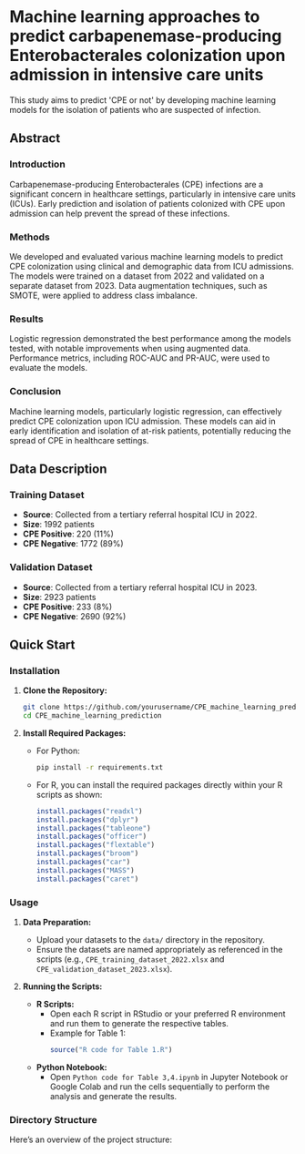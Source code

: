 # Machine learning approaches to predict carbapenemase-producing Enterobacterales colonization upon admission in intensive care units

This study aims to predict 'CPE or not' by developing machine learning models for the isolation of patients who are suspected of infection.

## Abstract

### Introduction
Carbapenemase-producing Enterobacterales (CPE) infections are a significant concern in healthcare settings, particularly in intensive care units (ICUs). Early prediction and isolation of patients colonized with CPE upon admission can help prevent the spread of these infections.

### Methods
We developed and evaluated various machine learning models to predict CPE colonization using clinical and demographic data from ICU admissions. The models were trained on a dataset from 2022 and validated on a separate dataset from 2023. Data augmentation techniques, such as SMOTE, were applied to address class imbalance.

### Results
Logistic regression demonstrated the best performance among the models tested, with notable improvements when using augmented data. Performance metrics, including ROC-AUC and PR-AUC, were used to evaluate the models.

### Conclusion
Machine learning models, particularly logistic regression, can effectively predict CPE colonization upon ICU admission. These models can aid in early identification and isolation of at-risk patients, potentially reducing the spread of CPE in healthcare settings.

## Data Description

### Training Dataset
- **Source**: Collected from a tertiary referral hospital ICU in 2022.
- **Size**: 1992 patients
- **CPE Positive**: 220 (11%)
- **CPE Negative**: 1772 (89%)

### Validation Dataset
- **Source**: Collected from a tertiary referral hospital ICU in 2023.
- **Size**: 2923 patients
- **CPE Positive**: 233 (8%)
- **CPE Negative**: 2690 (92%)

## Quick Start

### Installation
1. **Clone the Repository:**
    ```bash
    git clone https://github.com/yourusername/CPE_machine_learning_prediction.git
    cd CPE_machine_learning_prediction
    ```

2. **Install Required Packages:**
    - For Python:
      ```bash
      pip install -r requirements.txt
      ```
    - For R, you can install the required packages directly within your R scripts as shown:
      ```r
      install.packages("readxl")
      install.packages("dplyr")
      install.packages("tableone")
      install.packages("officer")
      install.packages("flextable")
      install.packages("broom")
      install.packages("car")
      install.packages("MASS")
      install.packages("caret")
      ```

### Usage
1. **Data Preparation:**
    - Upload your datasets to the `data/` directory in the repository.
    - Ensure the datasets are named appropriately as referenced in the scripts (e.g., `CPE_training_dataset_2022.xlsx` and `CPE_validation_dataset_2023.xlsx`).

2. **Running the Scripts:**
    - **R Scripts:**
      - Open each R script in RStudio or your preferred R environment and run them to generate the respective tables.
      - Example for Table 1:
        ```r
        source("R code for Table 1.R")
        ```
    - **Python Notebook:**
      - Open `Python code for Table 3,4.ipynb` in Jupyter Notebook or Google Colab and run the cells sequentially to perform the analysis and generate the results.

### Directory Structure
Here’s an overview of the project structure:

